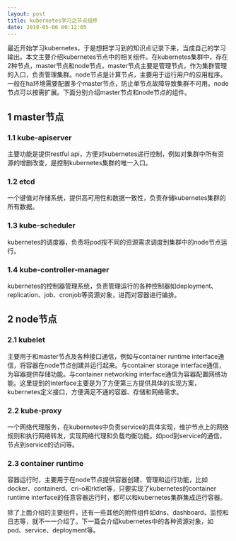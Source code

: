 ```yaml
---
layout: post
title: kubernetes学习之节点组件
date: 2019-05-06 00:12:05
---
```


最近开始学习kubernetes，于是想把学习到的知识点记录下来，当成自己的学习输出。本文主要介绍kubernetes节点中的相关组件。在kubernetes集群中，存在2种节点，master节点和node节点，master节点主要是管理节点，作为集群管理的入口，负责管理集群。node节点是计算节点，主要用于运行用户的应用程序。一般在ha环境需要配置多个master节点，防止单节点故障导致集群不可用。node节点可以按需扩展。下面分别介绍master节点和node节点的组件。

## 1 master节点

### 1.1 kube-apiserver

主要功能是提供restful api，方便对kubernetes进行控制，例如对集群中所有资源的增删改查，是控制kubernetes集群的唯一入口。

### 1.2 etcd

一个键值对存储系统，提供高可用性和数据一致性，负责存储kubernetes集群的所有数据。

### 1.3 kube-scheduler

kubernetes的调度器，负责将pod按不同的资源需求调度到集群中的node节点运行。

### 1.4 kube-controller-manager

kubernetes的控制器管理系统，负责管理运行的各种控制器如deployment、replication、job、cronjob等资源对象，进而对容器进行编排。

## 2 node节点

### 2.1 kubelet

主要用于和master节点及各种接口通信，例如与container runtime interface通信，将容器在node节点创建并运行起来。与container storage interface通信，为容器提供存储功能。与container networking interface通信为容器配置网络功能。这里提到的interface主要是为了方便第三方提供具体的实现方案，kubernetes定义接口，方便满足不通的容器、存储和网络需求。

### 2.2 kube-proxy

一个网络代理服务，在kubernetes中负责service的具体实现，维护节点上的网络规则和执行网络转发，实现网络代理和负载均衡功能。如pod到service的通信，节点到service的访问等。

### 2.3 container runtime

容器运行时，主要用于在node节点提供容器创建、管理和运行功能，比如docker、containerd、cri-o和rktlet等，只要实现了kubernetes的container runtime interface的任意容器运行时，都可以和kubernetes集群集成运行容器。


除了上面介绍的主要组件，还有一些其他的附件组件如dns、dashboard、监控和日志等，就不一一介绍了。下一篇会介绍kubernetes中的各种资源对象，如pod、service、deployment等。
